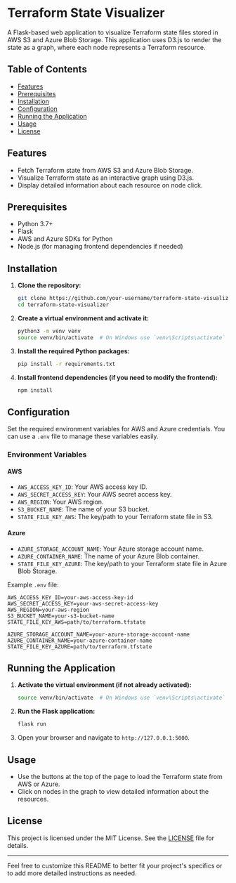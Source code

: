 # Terraform State Visualizer

A Flask-based web application to visualize Terraform state files stored in AWS S3 and Azure Blob Storage. This application uses D3.js to render the state as a graph, where each node represents a Terraform resource.

## Table of Contents

- [Features](#features)
- [Prerequisites](#prerequisites)
- [Installation](#installation)
- [Configuration](#configuration)
- [Running the Application](#running-the-application)
- [Usage](#usage)
- [License](#license)

## Features

- Fetch Terraform state from AWS S3 and Azure Blob Storage.
- Visualize Terraform state as an interactive graph using D3.js.
- Display detailed information about each resource on node click.

## Prerequisites

- Python 3.7+
- Flask
- AWS and Azure SDKs for Python
- Node.js (for managing frontend dependencies if needed)

## Installation

1. **Clone the repository:**

    ```sh
    git clone https://github.com/your-username/terraform-state-visualizer.git
    cd terraform-state-visualizer
    ```

2. **Create a virtual environment and activate it:**

    ```sh
    python3 -m venv venv
    source venv/bin/activate  # On Windows use `venv\Scripts\activate`
    ```

3. **Install the required Python packages:**

    ```sh
    pip install -r requirements.txt
    ```

4. **Install frontend dependencies (if you need to modify the frontend):**

    ```sh
    npm install
    ```

## Configuration

Set the required environment variables for AWS and Azure credentials. You can use a `.env` file to manage these variables easily.

### Environment Variables

#### AWS

- `AWS_ACCESS_KEY_ID`: Your AWS access key ID.
- `AWS_SECRET_ACCESS_KEY`: Your AWS secret access key.
- `AWS_REGION`: Your AWS region.
- `S3_BUCKET_NAME`: The name of your S3 bucket.
- `STATE_FILE_KEY_AWS`: The key/path to your Terraform state file in S3.

#### Azure

- `AZURE_STORAGE_ACCOUNT_NAME`: Your Azure storage account name.
- `AZURE_CONTAINER_NAME`: The name of your Azure Blob container.
- `STATE_FILE_KEY_AZURE`: The key/path to your Terraform state file in Azure Blob Storage.

Example `.env` file:

```
AWS_ACCESS_KEY_ID=your-aws-access-key-id
AWS_SECRET_ACCESS_KEY=your-aws-secret-access-key
AWS_REGION=your-aws-region
S3_BUCKET_NAME=your-s3-bucket-name
STATE_FILE_KEY_AWS=path/to/terraform.tfstate

AZURE_STORAGE_ACCOUNT_NAME=your-azure-storage-account-name
AZURE_CONTAINER_NAME=your-azure-container-name
STATE_FILE_KEY_AZURE=path/to/terraform.tfstate
```

## Running the Application

1. **Activate the virtual environment (if not already activated):**

    ```sh
    source venv/bin/activate  # On Windows use `venv\Scripts\activate`
    ```

2. **Run the Flask application:**

    ```sh
    flask run
    ```

3. Open your browser and navigate to `http://127.0.0.1:5000`.

## Usage

- Use the buttons at the top of the page to load the Terraform state from AWS or Azure.
- Click on nodes in the graph to view detailed information about the resources.

## License

This project is licensed under the MIT License. See the [LICENSE](LICENSE) file for details.

---

Feel free to customize this README to better fit your project's specifics or to add more detailed instructions as needed.